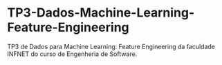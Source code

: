 # TP3-Dados-Machine-Learning-Feature-Engineering
TP3 de Dados para Machine Learning: Feature Engineering da faculdade INFNET do curso de Engenheria de Software.
